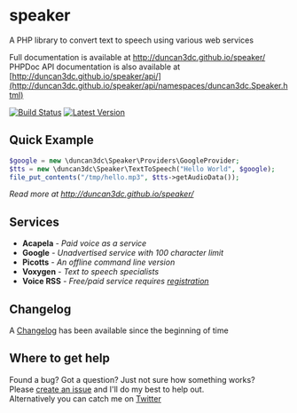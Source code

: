 # speaker
A PHP library to convert text to speech using various web services

Full documentation is available at http://duncan3dc.github.io/speaker/  
PHPDoc API documentation is also available at [http://duncan3dc.github.io/speaker/api/](http://duncan3dc.github.io/speaker/api/namespaces/duncan3dc.Speaker.html)  

[![Build Status](https://img.shields.io/travis/duncan3dc/speaker.svg)](https://travis-ci.org/duncan3dc/speaker)
[![Latest Version](https://img.shields.io/packagist/v/duncan3dc/speaker.svg)](https://packagist.org/packages/duncan3dc/speaker)


## Quick Example

```php
$google = new \duncan3dc\Speaker\Providers\GoogleProvider;
$tts = new \duncan3dc\Speaker\TextToSpeech("Hello World", $google);
file_put_contents("/tmp/hello.mp3", $tts->getAudioData());
```

_Read more at http://duncan3dc.github.io/speaker/_  


## Services
* __Acapela__ - _Paid voice as a service_
* __Google__ - _Unadvertised service with 100 character limit_
* __Picotts__ - _An offline command line version_
* __Voxygen__ - _Text to speech specialists_
* __Voice RSS__ - _Free/paid service requires [registration](http://www.voicerss.org/personel/)_


## Changelog
A [Changelog](CHANGELOG.md) has been available since the beginning of time


## Where to get help
Found a bug? Got a question? Just not sure how something works?  
Please [create an issue](//github.com/duncan3dc/speaker/issues) and I'll do my best to help out.  
Alternatively you can catch me on [Twitter](https://twitter.com/duncan3dc)
